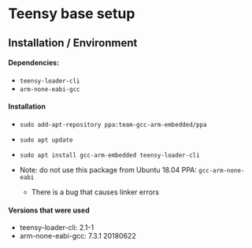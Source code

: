 # Teensy base setup

## Installation / Environment

#### Dependencies:
- `teensy-loader-cli`
- `arm-none-eabi-gcc`

#### Installation
- `sudo add-apt-repository ppa:team-gcc-arm-embedded/ppa`
- `sudo apt update`
- `sudo apt install gcc-arm-embedded teensy-loader-cli`

- Note: do not use this package from Ubuntu 18.04 PPA: `gcc-arm-none-eabi`
    - There is a bug that causes linker errors

#### Versions that were used
- teensy-loader-cli: 2.1-1
- arm-none-eabi-gcc: 7.3.1 20180622
